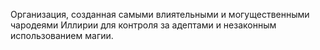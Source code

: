 Организация, созданная самыми влиятельными и могущественными чародеями Иллирии для контроля за адептами и незаконным использованием магии.
